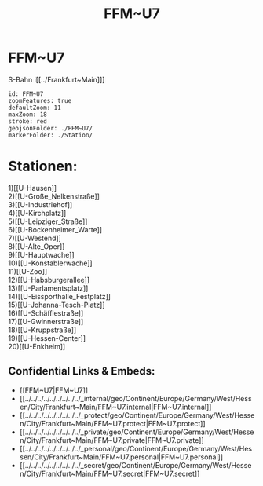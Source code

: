 ﻿---
location: [ 50.1141 , 8.688 ] 
type: geo-Region
title: FFM~U7

license: CC BY-SA 4.0
source: https://datahub.io/core/country-codes
isDeleted: false
isReadOnly: false
draft: false
confidential: public

tags:
- geo/Country/Region
aliases:
- FFM~U7

Languages:
- de

cssclasses: geo-Region
publish: true
linkTitle: 
keywords: 
layout: 
publishDate: 
expiryDate: 
---

# FFM~U7

S-Bahn i[[../Frankfurt~Main]]]  


```leaflet
id: FFM~U7
zoomFeatures: true 
defaultZoom: 11 
maxZoom: 18
stroke: red
geojsonFolder: ./FFM~U7/
markerFolder: ./Station/
```

# Stationen:
1)[[U-Hausen]]  
2)[[U-Große_Nelkenstraße]]  
3)[[U-Industriehof]]  
4)[[U-Kirchplatz]]  
5)[[U-Leipziger_Straße]]  
6)[[U-Bockenheimer_Warte]]  
7)[[U-Westend]]  
8)[[U-Alte_Oper]]  
9)[[U-Hauptwache]]  
10)[[U-Konstablerwache]]  
11)[[U-Zoo]]  
12)[[U-Habsburgerallee]]  
13)[[U-Parlamentsplatz]]  
14)[[U-Eissporthalle_Festplatz]]  
15)[[U-Johanna-Tesch-Platz]]  
16)[[U-Schäfflestraße]]  
17)[[U-Gwinnerstraße]]  
18)[[U-Kruppstraße]]  
19)[[U-Hessen-Center]]  
20)[[U-Enkheim]]  



## Confidential Links & Embeds: 
- [[FFM~U7|FFM~U7]] 
- [[../../../../../../../../../_internal/geo/Continent/Europe/Germany/West/Hessen/City/Frankfurt~Main/FFM~U7.internal|FFM~U7.internal]] 
- [[../../../../../../../../../_protect/geo/Continent/Europe/Germany/West/Hessen/City/Frankfurt~Main/FFM~U7.protect|FFM~U7.protect]] 
- [[../../../../../../../../../_private/geo/Continent/Europe/Germany/West/Hessen/City/Frankfurt~Main/FFM~U7.private|FFM~U7.private]] 
- [[../../../../../../../../../_personal/geo/Continent/Europe/Germany/West/Hessen/City/Frankfurt~Main/FFM~U7.personal|FFM~U7.personal]] 
- [[../../../../../../../../../_secret/geo/Continent/Europe/Germany/West/Hessen/City/Frankfurt~Main/FFM~U7.secret|FFM~U7.secret]] 
